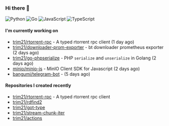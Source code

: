### Hi there 👋

![Python](https://img.shields.io/badge/python-3670A0?style=for-the-badge&logo=python&logoColor=ffdd54)
![Go](https://img.shields.io/badge/go-%2300ADD8.svg?style=for-the-badge&logo=go&logoColor=white)
![JavaScript](https://img.shields.io/badge/javascript-%23323330.svg?style=for-the-badge&logo=javascript&logoColor=%23F7DF1E)
![TypeScript](https://img.shields.io/badge/typescript-%23007ACC.svg?style=for-the-badge&logo=typescript&logoColor=white)

#### I'm currently working on

- [trim21/rtorrent-rpc](https://github.com/trim21/rtorrent-rpc) - A typed rtorrent rpc client (1 day ago)
- [trim21/downloader-prom-exporter](https://github.com/trim21/downloader-prom-exporter) - bt downloader prometheus exporter (2 days ago)
- [trim21/go-phpserialize](https://github.com/trim21/go-phpserialize) - PHP `serialize` and `unserialize` in Golang (2 days ago)
- [minio/minio-js](https://github.com/minio/minio-js) - MinIO Client SDK for Javascript (2 days ago)
- [bangumi/telegram-bot](https://github.com/bangumi/telegram-bot) -  (5 days ago)

#### Repositories I created recently

- [trim21/rtorrent-rpc](https://github.com/trim21/rtorrent-rpc) - A typed rtorrent rpc client
- [trim21/rdfind2](https://github.com/trim21/rdfind2)
- [trim21/got-type](https://github.com/trim21/got-type)
- [trim21/stream-chunk-iter](https://github.com/trim21/stream-chunk-iter)
- [trim21/actions](https://github.com/trim21/actions)
